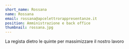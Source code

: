 ```yaml
---
short_name: Rossana
name: Rossana
email: rossana@apcelettrorappresentanze.it
position: Amministrazione e back office
thumbnail: rossana.jpg
---
```

La regista dietro le quinte per massimizzare il nostro lavoro
